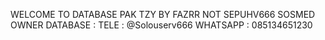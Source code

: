 WELCOME TO DATABASE PAK TZY BY FAZRR NOT SEPUHV666
SOSMED OWNER DATABASE :
TELE : @Solouserv666
WHATSAPP : 085134651230
